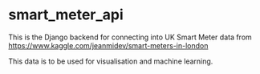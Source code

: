 # smart_meter_api

This is the Django backend for connecting into UK Smart Meter data from https://www.kaggle.com/jeanmidev/smart-meters-in-london

This data is to be used for visualisation and machine learning. 
